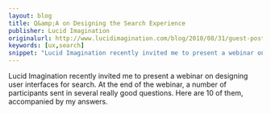```yaml
---
layout: blog
title: Q&amp;A on Designing the Search Experience
publisher: Lucid Imagination
originalurl: http://www.lucidimagination.com/blog/2010/08/31/guest-post-qa-on-designing-the-search-experience-with-twigkits-tyler-tate/
keywords: [ux,search]
snippet: "Lucid Imagination recently invited me to present a webinar on designing user interfaces for search. At the end of the webinar, a number of participants sent in several really good questions. Here are 10 of them, accompanied by my answers."
---
```


Lucid Imagination recently invited me to present a webinar on designing user interfaces for search. At the end of the webinar, a number of participants sent in several really good questions. Here are 10 of them, accompanied by my answers.